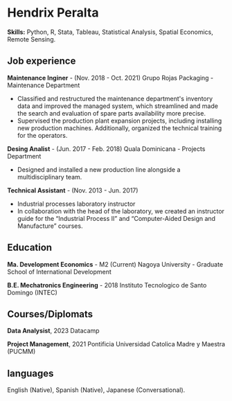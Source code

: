 # Hendrix Peralta 

**Skills:** Python, R, Stata, Tableau, Statistical Analysis, Spatial Economics, Remote Sensing.

## Job experience 
**Maintenance Inginer** - (Nov. 2018 - Oct. 2021)
Grupo Rojas Packaging - Maintenance Department
- Classified and restructured the maintenance department's inventory data and improved the managed system, which streamlined and made the search and evaluation of spare parts availability more precise.
- Supervised the production plant expansion projects, including installing new production machines. Additionally, organized the technical training for the operators. 

**Desing Analist** - (Jun. 2017 - Feb. 2018)
Quala Dominicana - Projects Department
- Designed and installed a new production line alongside a multidisciplinary team. 

**Technical Assistant** - (Nov. 2013 - Jun. 2017)
- Industrial processes laboratory instructor
- In collaboration with the head of the laboratory, we created an instructor guide for the “Industrial Process II” and  “Computer-Aided Design and Manufacture” courses.

## Education
**Ma. Development Economics** - M2 (Current) 
Nagoya University - Graduate School of International Development 

**B.E. Mechatronics Engineering** - 2018 
Instituto Tecnologico de Santo Domingo (INTEC) 

## Courses/Diplomats 
**Data Analysist**, 2023 Datacamp

**Project Management**, 2021
Pontificia Universidad Catolica Madre y Maestra (PUCMM)

## languages 
English (Native),
Spanish (Native),
Japanese (Conversational).
